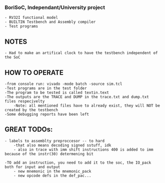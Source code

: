 ### BoriSoC, Independant/University project
    - RV32I functional model
    - BUILTIN Testbench and Assembly compiler
    - Test programs

## NOTES
    - Had to make an artifical clock to have the testbench independent of the SoC

## HOW TO OPERATE
    -from console run: vivado -mode batch -source sim.tcl
    -Test programs are in the test folder
    -The program to be tested is called textin.text
    -The outputs are the TRACE and DUMP in the trace.txt and dump.txt files respecivelty
        -Note: all mentioned files have to already exist, they will NOT be created by the testbench
    -Some debugging reports have been left


## GREAT TODOs:
    - labels to assemblty preproccesor -- to hard
        -that also means decoding signed sstuff, idk
        - also in trace with imm shift instructions 400 is added to imm because of the instr(30) determening bit
        
    -TO add an instruction, you need to add it to the soc, the IO_pack both for input and output
        - new mnemonic in the mnemonic_pack
        - new opcode defs in the def_pac...
